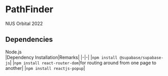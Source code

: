 # PathFinder
NUS Orbital 2022

## Dependencies
Node.js  
|Dependency Installation|Remarks|
|-|-|
|`npm install @supabase/supabase-js`|
|`npm install react-router-dom`|for routing around from one page to another|
|`npm install reactjs-popup`|
